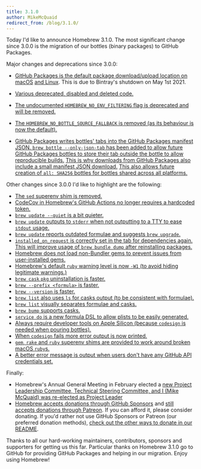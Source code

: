 ```yaml
---
title: 3.1.0
author: MikeMcQuaid
redirect_from: /blog/3.1.0/
---
```


Today I'd like to announce Homebrew 3.1.0. The most significant change since 3.0.0 is the migration of our bottles (binary packages) to GitHub Packages.

Major changes and deprecations since 3.0.0:

- [GitHub Packages is the default package download/upload location on macOS](https://github.com/Homebrew/brew/pull/11070) [and Linux](https://github.com/Homebrew/brew/pull/11073). This is due to Bintray's shutdown on May 1st 2021.
- [Various deprecated, disabled and deleted code.](https://github.com/Homebrew/brew/pull/11075)
- [The undocumented `HOMEBREW_NO_ENV_FILTERING` flag is deprecated and will be removed.](https://github.com/Homebrew/brew/pull/10778)

- [The `HOMEBREW_NO_BOTTLE_SOURCE_FALLBACK` is removed (as its behaviour is now the default).](https://github.com/Homebrew/brew/pull/10640)
- [GitHub Packages writes bottles' tabs into the GitHub Packages manifest JSON. `brew bottle --only-json-tab` has been added to allow future GitHub Packages bottles to store their tab outside the bottle to allow reproducible builds.](https://github.com/Homebrew/brew/pull/10948) [This is why downloads from GitHub Packages also include a small manifest JSON download.](https://github.com/Homebrew/brew/pull/10977) [This also allows future creation of `all: SHA256` bottles for bottles shared across all platforms.](https://github.com/Homebrew/brew/pull/11077)

Other changes since 3.0.0 I'd like to highlight are the following:

- [The `sed` superenv shim is removed.](https://github.com/Homebrew/brew/pull/10802)
- [CodeCov in Homebrew's GitHub Actions no longer requires a hardcoded token.](https://github.com/Homebrew/brew/pull/10514)
- [`brew update --quiet` is a bit quieter.](https://github.com/Homebrew/brew/pull/10868)
- [`brew update` outputs to `stderr` when not outputting to a TTY to ease `stdout` usage.](https://github.com/Homebrew/brew/pull/10501)
- [`brew update` reports outdated formulae and suggests `brew upgrade`.](https://github.com/Homebrew/brew/pull/10581)
- [`installed_on_request` is correctly set in the tab for dependencies again. This will improve usage of `brew bundle dump` after reinstalling packages.](https://github.com/Homebrew/brew/pull/10681)
- [Homebrew does not load non-Bundler gems to prevent issues from user-installed gems.](https://github.com/Homebrew/brew/pull/10695)
- [Homebrew's default `ruby` warning level is now `-W1` (to avoid hiding legitimate warnings.)](https://github.com/Homebrew/brew/pull/10598)
- [`brew cask` `pkg` uninstallation is faster.](https://github.com/Homebrew/brew/pull/10954)
- [`brew --prefix <formula>` is faster.](https://github.com/Homebrew/brew/pull/10693)
- [`brew --version` is faster.](https://github.com/Homebrew/brew/pull/10771)
- [`brew list` also uses `ls` for casks output (to be consistent with formulae).](https://github.com/Homebrew/brew/pull/10945)
- [`brew list` visually separates formulae and casks.](https://github.com/Homebrew/brew/pull/10899)
- [`brew bump` supports casks.](https://github.com/Homebrew/brew/pull/10635)
- [`service do` is a new formula DSL to allow plists to be easily generated.](https://github.com/Homebrew/brew/pull/9517)
- [Always require developer tools on Apple Silicon (because `codesign` is needed when pouring bottles).](https://github.com/Homebrew/brew/pull/10533)
- [When `codesign` fails more error output is now printed.](https://github.com/Homebrew/brew/pull/10590)
- [`gem`, `rake` and `ruby` superenv shims are provided to work around broken macOS `ruby`s.](https://github.com/Homebrew/brew/pull/10595)
- [A better error message is output when users don't have any GitHub API credentials set.](https://github.com/Homebrew/brew/pull/10535)

Finally:

- Homebrew's Annual General Meeting in February elected a [new Project Leadership Committee, Technical Steering Committee, and I (Mike McQuaid) was re-elected as Project Leader](https://github.com/Homebrew/brew#who-we-are)
- [Homebrew accepts donations through GitHub Sponsors](https://github.com/sponsors/Homebrew) and [still accepts donations through Patreon](https://www.patreon.com/homebrew). If you can afford it, please consider donating. If you'd rather not use GitHub Sponsors or Patreon (our preferred donation methods), [check out the other ways to donate in our README](https://github.com/Homebrew/brew/#donations).

Thanks to all our hard-working maintainers, contributors, sponsors and supporters for getting us this far. Particular thanks on Homebrew 3.1.0 go to GitHub for providing GitHub Packages and helping in our migration. Enjoy using Homebrew!
